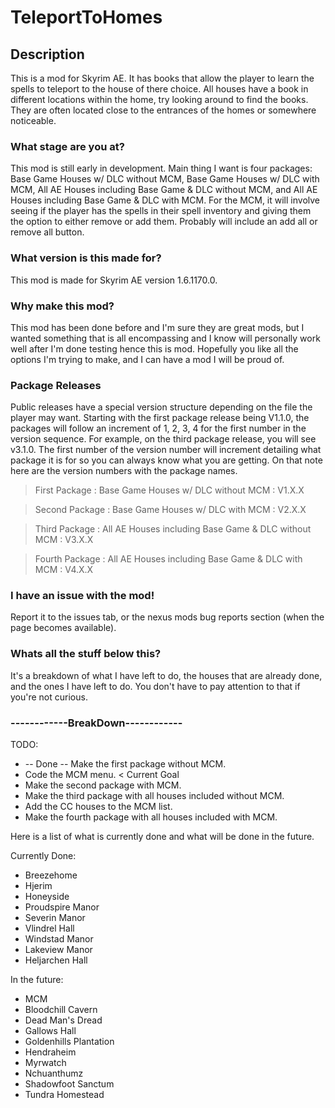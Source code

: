 # TeleportToHomes
## Description
This is a mod for Skyrim AE. It has books that allow the player to learn the spells to teleport to the house of there choice. All houses have a book in different locations within the home, try looking around to find the books. They are often located close to the entrances of the homes or somewhere noticeable.
 
### What stage are you at?
This mod is still early in development. Main thing I want is four packages: Base Game Houses w/ DLC without MCM, Base Game Houses w/ DLC with MCM, All AE Houses including Base Game & DLC without MCM, and All AE Houses including Base Game & DLC with MCM. For the MCM, it will involve seeing if the player has the spells in their spell inventory and giving them the option to either remove or add them. Probably will include an add all or remove all button.

### What version is this made for?
This mod is made for Skyrim AE version 1.6.1170.0. 

### Why make this mod?
This mod has been done before and I'm sure they are great mods, but I wanted something that is all encompassing and I know will personally work well after I'm done testing hence this is mod. Hopefully you like all the options I'm trying to make, and I can have a mod I will be proud of. 

### **Package Releases**
Public releases have a special version structure depending on the file the player may want. Starting with the first package release being V1.1.0, the packages will follow an increment of 1, 2, 3, 4 for the first number in the version sequence. For example, on the third package release, you will see v3.1.0. The first number of the version number will increment detailing what package it is for so you can always know what you are getting. On that note here are the version numbers with the package names.


> First Package : Base Game Houses w/ DLC without MCM : V1.X.X

> Second Package : Base Game Houses w/ DLC with MCM : V2.X.X

> Third Package : All AE Houses including Base Game & DLC without MCM : V3.X.X
 
> Fourth Package : All AE Houses including Base Game & DLC with MCM : V4.X.X


### I have an issue with the mod!
Report it to the issues tab, or the nexus mods bug reports section (when the page becomes available). 


### Whats all the stuff below this?
It's a breakdown of what I have left to do, the houses that are already done, and the ones I have left to do. You don't have to pay attention to that if you're not curious. 


### ------------BreakDown------------

 TODO: 
  - -- Done -- Make the first package without MCM.
  - Code the MCM menu. < Current Goal
  - Make the second package with MCM.
  - Make the third package with all houses included without MCM.
  - Add the CC houses to the MCM list.
  - Make the fourth package with all houses included with MCM.

 Here is a list of what is currently done and what will be done in the future.

Currently Done:
  - Breezehome	
  - Hjerim	
  - Honeyside	
  - Proudspire Manor
  - Severin Manor
  - Vlindrel Hall	
  - Windstad Manor
  - Lakeview Manor
  - Heljarchen Hall

In the future:
 - MCM
 - Bloodchill Cavern
 - Dead Man's Dread
 - Gallows Hall
 - Goldenhills Plantation
 - Hendraheim
 - Myrwatch
 - Nchuanthumz
 - Shadowfoot Sanctum
 - Tundra Homestead
